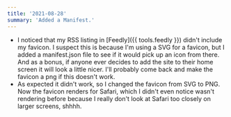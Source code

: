 ```yaml
---
title: '2021-08-28'
summary: 'Added a Manifest.'
---
```


* I noticed that my RSS listing in [Feedly]({{ tools.feedly }}) didn't include my favicon. I suspect this is because I'm using a SVG for a favicon, but I added a manifest.json file to see if it would pick up an icon from there. And as a bonus, if anyone ever decides to add the site to their home screen it will look a little nicer. I'll probably come back and make the favicon a png if this doesn't work.
* As expected it didn't work, so I changed the favicon from SVG to PNG. Now the favicon renders for Safari, which I didn't even notice wasn't rendering before because I really don't look at Safari too closely on larger screens, shhhh.
